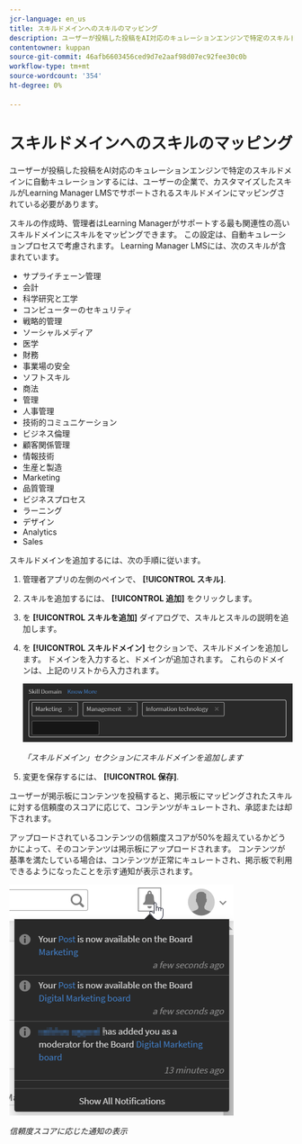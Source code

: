 ```yaml
---
jcr-language: en_us
title: スキルドメインへのスキルのマッピング
description: ユーザーが投稿した投稿をAI対応のキュレーションエンジンで特定のスキルドメインに自動キュレーションするには、ユーザーの企業で、カスタマイズしたスキルがLearning Manager LMSでサポートされるスキルドメインにマッピングされている必要があります。
contentowner: kuppan
source-git-commit: 46afb6603456ced9d7e2aaf98d07ec92fee30c0b
workflow-type: tm+mt
source-wordcount: '354'
ht-degree: 0%

---
```




# スキルドメインへのスキルのマッピング

ユーザーが投稿した投稿をAI対応のキュレーションエンジンで特定のスキルドメインに自動キュレーションするには、ユーザーの企業で、カスタマイズしたスキルがLearning Manager LMSでサポートされるスキルドメインにマッピングされている必要があります。

スキルの作成時、管理者はLearning Managerがサポートする最も関連性の高いスキルドメインにスキルをマッピングできます。 この設定は、自動キュレーションプロセスで考慮されます。 Learning Manager LMSには、次のスキルが含まれています。

* サプライチェーン管理
* 会計
* 科学研究と工学
* コンピューターのセキュリティ
* 戦略的管理
* ソーシャルメディア
* 医学
* 財務
* 事業場の安全
* ソフトスキル
* 商法
* 管理
* 人事管理
* 技術的コミュニケーション
* ビジネス倫理
* 顧客関係管理
* 情報技術
* 生産と製造
* Marketing
* 品質管理
* ビジネスプロセス
* ラーニング
* デザイン
* Analytics
* Sales

スキルドメインを追加するには、次の手順に従います。

1. 管理者アプリの左側のペインで、 **[!UICONTROL スキル]**.
1. スキルを追加するには、 **[!UICONTROL 追加]** をクリックします。
1. を **[!UICONTROL スキルを追加]** ダイアログで、スキルとスキルの説明を追加します。
1. を **[!UICONTROL スキルドメイン]** セクションで、スキルドメインを追加します。 ドメインを入力すると、ドメインが追加されます。 これらのドメインは、上記のリストから入力されます。

   ![](assets/skill-domain-mapping.png)

   *「スキルドメイン」セクションにスキルドメインを追加します*

1. 変更を保存するには、 **[!UICONTROL 保存]**.

ユーザーが掲示板にコンテンツを投稿すると、掲示板にマッピングされたスキルに対する信頼度のスコアに応じて、コンテンツがキュレートされ、承認または却下されます。

<!--![](assets/content-uploaded.png)-->

アップロードされているコンテンツの信頼度スコアが50%を超えているかどうかによって、そのコンテンツは掲示板にアップロードされます。 コンテンツが基準を満たしている場合は、コンテンツが正常にキュレートされ、掲示板で利用できるようになったことを示す通知が表示されます。

![](assets/curation-notification.png)

*信頼度スコアに応じた通知の表示*

